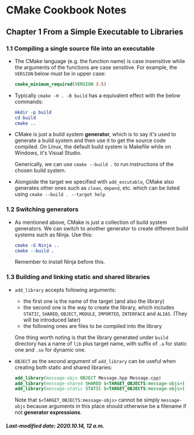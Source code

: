 # CMake Cookbook Notes

## Chapter 1  From a Simple Executable to Libraries

### 1.1  Compiling a single source file into an executable

+ The CMake language (e.g. the function name) is case insensitive while the arguments of the functions are case sensitive. For example, the `VERSION` below must be in upper case:

  ```cmake
  cmake_minimum_required(VERSION 3.5)
  ```

+ Typically `cmake -H . -B build` has a equivalent effect with the below commands:

  ```cmake
  mkdir -p build
  cd build
  cmake ..
  ```

+ CMake is just a build system **generator**, which is to say it's used to generate a build system and then use it to get the source code compiled. On Linux, the default build system is Makefile while on Windows, it's Visual Studio.

  Generically, we can use `cmake --build .` to run instructions of the chosen build system.

+ Alongside the target we specified with `add_excutable`, CMake also generates other ones such as `clean`, `depend`, etc. which can be listed using `cmake --build . --target help`

### 1.2  Switching generators

+ As mentioned above, CMake is just a collection of build system generators. We can switch to another generator to create different build systems such as Ninja. Use this:

  ```cmake
  cmake -G Ninja ..
  cmake --build .
  ```

  Remember to install Ninja before this.

### 1.3  Building and linking static and shared libraries

+ `add_library` accepts following arguments:

  + the first one is the name of the target (and also the library)
  + the second one is the way to create the library, which includes `STATIC`, `SHARED`, `OBJECT`, `MODULE`, `IMPORTED`, `INTERFACE` and `ALIAS`. (They will be introduced later)
  + the following ones are files to be compiled into the library

  One thing worth noting is that the library generated under `build` directory has a name of `lib` plus target name, with suffix of `.a` for static one and `.so` for dynamic one.

+ `OBJECT` as the second argument of `add_library` can be useful when creating both static and shared libraries:

  ```cmake
  add_library(message-objs OBJECT Message.hpp Message.cpp)
  add_library(message-shared SHARED $<TARGET_OBJECTS:message-objs>)
  add_library(message-static STATIC $<TARGET_OBJECTS:message-objs>)
  ```

  Note that `$<TARGET_OBJECTS:message-objs>` cannot be simply `message-objs` because arguments in this place should otherwise be a filename if not **generator expressions**.

##### Last-modified date: 2020.10.14, 12 a.m.